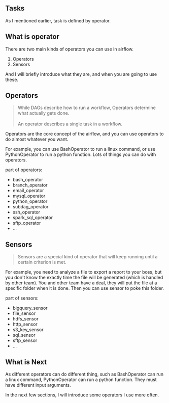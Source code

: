 Tasks
------------
As I mentioned earlier, task is defined by operator.

What is operator
------------
There are two main kinds of operators you can use in airflow.
1. Operators
2. Sensors

And I will briefly introduce what they are, and when you are going to use these.

Operators
------------
>While DAGs describe how to run a workflow, Operators determine what actually gets done.<br><br>An operator describes a single task in a workflow.

Operators are the core concept of the airflow, and you can use operators to do almost whatever you want.

For example, you can use BashOperator to run a linux command, or use PythonOperator to run a python function. Lots of things you can do with operators.

part of operators:
- bash_operator
- branch_operator
- email_operator
- mysql_operator
- python_operator
- subdag_operator
- ssh_operator
- spark_sql_operator
- sftp_operator
- ...


Sensors
------------
>Sensors are a special kind of operator that will keep running until a certain criterion is met.

For example, you need to analyze a file to export a report to your boss, but you don't know the exactly time the file will be generated (which is handled by other team).
You and other team have a deal, they will put the file at a specific folder when it is done.
Then you can use sensor to poke this folder.

part of sensors:
- bigquery_sensor
- file_sensor
- hdfs_sensor
- http_sensor
- s3_key_sensor
- sql_sensor
- sftp_sensor
- ...



What is Next
------------
As different operators can do different thing, such as
BashOperator can run a linux command, PythonOperator can run a python function. They must have different input arguments.
<br>

In the next few sections, I will introduce some operators I use more often.

